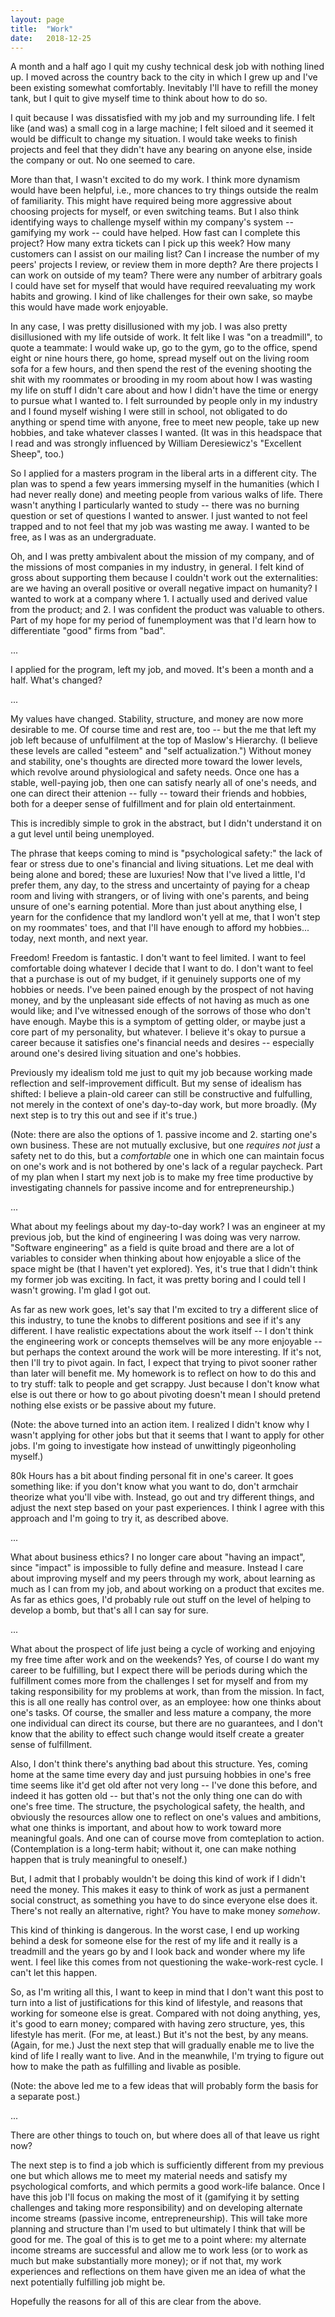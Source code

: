 ```yaml
---
layout: page
title:  "Work"
date:   2018-12-25
---
```


A month and a half ago I quit my cushy technical desk job with nothing lined up.
I moved across the country back to the city in which I grew up and I've been
existing somewhat comfortably. Inevitably I'll have to refill the money tank,
but I quit to give myself time to think about how to do so.

I quit because I was dissatisfied with my job and my surrounding life. I felt
like (and was) a small cog in a large machine; I felt siloed and it seemed it
would be difficult to change my situation. I would take weeks to finish projects
and feel that they didn't have any bearing on anyone else, inside the company or
out. No one seemed to care.

More than that, I wasn't excited to do my work. I think more dynamism would have
been helpful, i.e., more chances to try things outside the realm of familiarity.
This might have required being more aggressive about choosing projects for
myself, or even switching teams. But I also think identifying ways to challenge
myself within my company's system -- gamifying my work -- could have helped.
How fast can I complete this project? How many extra tickets can I pick up this
week? How many customers can I assist on our mailing list? Can I increase the
number of my peers' projects I review, or review them in more depth? Are there
projects I can work on outside of my team? There were any number of arbitrary
goals I could have set for myself that would have required reevaluating my work
habits and growing. I kind of like challenges for their own sake, so maybe this
would have made work enjoyable.

In any case, I was pretty disillusioned with my job. I was also pretty
disillusioned with my life outside of work. It felt like I was "on a treadmill",
to quote a teammate: I would wake up, go to the gym, go to the office, spend
eight or nine hours there, go home, spread myself out on the living room sofa
for a few hours, and then spend the rest of the evening shooting the shit with
my roommates or brooding in my room about how I was wasting my life on stuff I
didn't care about and how I didn't have the time or energy to pursue what I
wanted to. I felt surrounded by people only in my industry and I found myself
wishing I were still in school, not obligated to do anything or spend time with
anyone, free to meet new people, take up new hobbies, and take whatever classes
I wanted. (It was in this headspace that I read and was strongly influenced by
William Deresiewicz's "Excellent Sheep", too.)

So I applied for a masters program in the liberal arts in a different city. The
plan was to spend a few years immersing myself in the humanities (which I had
never really done) and meeting people from various walks of life. There wasn't
anything I particularly wanted to study -- there was no burning question or set
of questions I wanted to answer. I just wanted to not feel trapped and to not
feel that my job was wasting me away. I wanted to be free, as I was as an
undergraduate.

Oh, and I was pretty ambivalent about the mission of my company, and of the
missions of most companies in my industry, in general. I felt kind of gross
about supporting them because I couldn't work out the externalities: are we
having an overall positive or overall negative impact on humanity? I wanted to
work at a company where 1. I actually used and derived value from the product;
and 2. I was confident the product was valuable to others. Part of my hope for
my period of funemployment was that I'd learn how to differentiate "good" firms
from "bad".

...

I applied for the program, left my job, and moved. It's been a month and a half.
What's changed?

...

My values have changed. Stability, structure, and money are now more desirable
to me. Of course time and rest are, too -- but the me that left my job left
because of unfulfilment at the top of Maslow's Hierarchy. (I believe these
levels are called "esteem" and "self actualization.") Without money and
stability, one's thoughts are directed more toward the lower levels, which
revolve around physiological and safety needs. Once one has a stable,
well-paying job, then one can satisfy nearly all of one's needs, and one can
direct their attenion -- fully -- toward their friends and hobbies, both for a
deeper sense of fulfillment and for plain old entertainment.

This is incredibly simple to grok in the abstract, but I didn't understand it on
a gut level until being unemployed.

The phrase that keeps coming to mind is "psychological safety:" the lack of fear
or stress due to one's financial and living situations. Let me deal with being
alone and bored; these are luxuries! Now that I've lived a little, I'd prefer
them, any day, to the stress and uncertainty of paying for a cheap room and
living with strangers, or of living with one's parents, and being unsure of
one's earning potential. More than just about anything else, I yearn for the
confidence that my landlord won't yell at me, that I won't step on my roommates'
toes, and that I'll have enough to afford my hobbies... today, next month, and
next year.

Freedom! Freedom is fantastic. I don't want to feel limited. I want to feel
comfortable doing whatever I decide that I want to do. I don't want to feel that
a purchase is out of my budget, if it genuinely supports one of my hobbies or
needs. I've been pained enough by the prospect of not having money, and by the
unpleasant side effects of not having as much as one would like; and I've
witnessed enough of the sorrows of those who don't have enough. Maybe this is a
symptom of getting older, or maybe just a core part of my personality, but
whatever. I believe it's okay to pursue a career because it satisfies one's
financial needs and desires -- especially around one's desired living situation
and one's hobbies.

Previously my idealism told me just to quit my job because working made
reflection and self-improvement difficult. But my sense of idealism has shifted:
I believe a plain-old career can still be constructive and fulfulling, not
merely in the context of one's day-to-day work, but more broadly. (My next step
is to try this out and see if it's true.)

(Note: there are also the
options of 1. passive income and 2. starting one's own business. These are not
mutually exclusive, but one *requires* *not just* a safety net to do this, but
a *comfortable* one in which one can maintain focus on one's work and is not
bothered by one's lack of a regular paycheck. Part of my plan when I start my
next job is to make my free time productive by investigating channels for
passive income and for entrepreneurship.)

...

What about my feelings about my day-to-day work? I was an engineer at my
previous job, but the kind of engineering I was doing was very narrow. "Software
engineering" as a field is quite broad and there are a lot of variables to
consider when thinking about how enjoyable a slice of the space might be (that I
haven't yet explored). Yes, it's true that I didn't think my former job was
exciting. In fact, it was pretty boring and I could tell I wasn't growing. I'm
glad I got out.

As far as new work goes, let's say that I'm excited to try a different slice of
this industry, to tune the knobs to different positions and see if it's any
different. I have realistic expectations about the work itself -- I don't think
the engineering work or concepts themselves will be any more enjoyable -- but
perhaps the context around the work will be more interesting. If it's not, then
I'll try to pivot again. In fact, I expect that trying to pivot sooner rather
than later will benefit me. My homework is to reflect on how to do this and to
try stuff: talk to people and get scrappy. Just because I don't know what else
is out there or how to go about pivoting doesn't mean I should pretend nothing
else exists or be passive about my future.

(Note: the above turned into an action item. I realized I didn't know why I
wasn't applying for other jobs but that it seems that I want to apply for other
jobs. I'm going to investigate how instead of unwittingly pigeonholing myself.)

80k Hours has a bit about finding personal fit in one's career. It goes
something like: if you don't know what you want to do, don't armchair theorize
what you'll vibe with. Instead, go out and try different things, and adjust the
next step based on your past experiences. I think I agree with this approach and
I'm going to try it, as described above.

...

What about business ethics? I no longer care about "having an impact", since
"impact" is impossible to fully define and measure. Instead I care about
improving myself and my peers through my work, about learning as much as I can
from my job, and about working on a product that excites me. As far as ethics
goes, I'd probably rule out stuff on the level of helping to develop a bomb, but
that's all I can say for sure.

...

What about the prospect of life just being a cycle of working and enjoying my
free time after work and on the weekends? Yes, of course I do want my career to
be fulfilling, but I expect there will be periods during which the fulfillment
comes more from the challenges I set for myself and from my taking
responsibility for my problems at work, than from the mission. In fact, this is
all one really has control over, as an employee: how one thinks about one's
tasks. Of course, the smaller and less mature a company, the more one individual
can direct its course, but there are no guarantees, and I don't know that the
ability to effect such change would itself create a greater sense of
fulfillment.

Also, I don't think there's anything bad about this structure. Yes, coming home
at the same time every day and just pursuing hobbies in one's free time seems
like it'd get old after not very long -- I've done this before, and indeed it
has gotten old -- but that's not the only thing one can do with one's free time.
The structure, the psychological safety, the health, and obviously the resources
allow one to reflect on one's values and ambitions, what one thinks is
important, and about how to work toward more meaningful goals. And one can of
course move from comteplation to action. (Contemplation is a long-term habit;
without it, one can make nothing happen that is truly meaningful to oneself.)

But, I admit that I probably wouldn't be doing this kind of work if I didn't
need the money. This makes it easy to think of work as just a permanent social
construct, as something you have to do since everyone else does it. There's not
really an alternative, right? You have to make money *somehow*.

This kind of thinking is dangerous. In the worst case, I end up working
behind a desk for someone else for the rest of my life and it really is a
treadmill and the years go by and I look back and wonder where my life went. I
feel like this comes from not questioning the wake-work-rest cycle. I can't let
this happen.

So, as I'm writing all this, I want to keep in mind that I don't want this
post to turn into a list of justifications for this kind of lifestyle, and
reasons that working for someone else is great. Compared with not doing
anything, yes, it's good to earn money; compared with having zero structure,
yes, this lifestyle has merit. (For me, at least.) But it's not the best, by
any means. (Again, for me.) Just the next step that will gradually enable me to
live the kind of life I really want to live. And in the meanwhile, I'm trying to
figure out how to make the path as fulfilling and livable as posible.

(Note: the above led me to a few ideas that will probably form the basis for a
separate post.)

...

There are other things to touch on, but where does all of that leave us right
now?

The next step is to find a job which is sufficiently different from my previous
one but which allows me to meet my material needs and satisfy my psychological
comforts, and which permits a good work-life balance. Once I have this job I'll
focus on making the most of it (gamifying it by setting challenges and taking
more responsibility) and on developing alternate income streams (passive income,
entrepreneurship). This will take more planning and structure than I'm used to
but ultimately I think that will be good for me. The goal of this is to get me
to a point where: my alternate income streams are successful and allow me to
work less (or to work as much but make substantially more money); or if not
that, my work experiences and reflections on them have given me an idea of what
the next potentially fulfilling job might be.

Hopefully the reasons for all of this are clear from the above.
